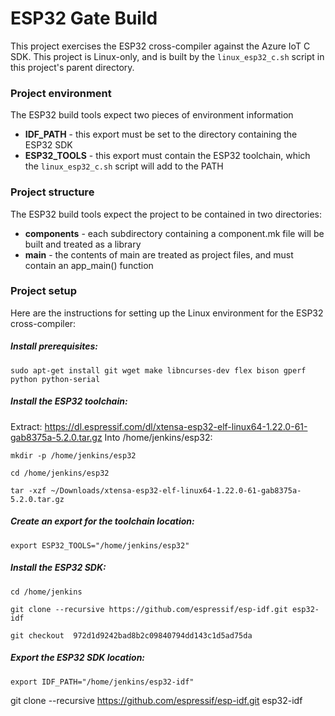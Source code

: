 # ESP32 Gate Build

This project exercises the ESP32 cross-compiler against the Azure IoT C SDK. This project is Linux-only, and is built by the `linux_esp32_c.sh` script in this project's parent directory.

### Project environment
The ESP32 build tools expect two pieces of environment information
* **IDF_PATH** - this export must be set to the directory containing the ESP32 SDK
* **ESP32_TOOLS** - this export must contain the ESP32 toolchain, which the `linux_esp32_c.sh` script will add to the PATH

### Project structure
The ESP32 build tools expect the project to be contained in two directories:
* **components** - each subdirectory containing a component.mk file will be built and treated as a library
* **main** - the contents of main are treated as project files, and must contain an app_main() function

### Project setup

Here are the instructions for setting up the Linux environment for the ESP32 cross-compiler:

##### Install prerequisites:  

`sudo apt-get install git wget make libncurses-dev flex bison gperf python python-serial`


##### Install the ESP32 toolchain:

Extract:
https://dl.espressif.com/dl/xtensa-esp32-elf-linux64-1.22.0-61-gab8375a-5.2.0.tar.gz
Into /home/jenkins/esp32: 

`mkdir -p /home/jenkins/esp32`

`cd /home/jenkins/esp32`

`tar -xzf ~/Downloads/xtensa-esp32-elf-linux64-1.22.0-61-gab8375a-5.2.0.tar.gz`

##### Create an export for the toolchain location:<br/>
`export ESP32_TOOLS="/home/jenkins/esp32"`

##### Install the ESP32 SDK:

`cd /home/jenkins` 

`git clone --recursive https://github.com/espressif/esp-idf.git esp32-idf`

`git checkout  972d1d9242bad8b2c09840794dd143c1d5ad75da`

##### Export the ESP32 SDK location:

`export IDF_PATH="/home/jenkins/esp32-idf"`

git clone --recursive https://github.com/espressif/esp-idf.git esp32-idf
